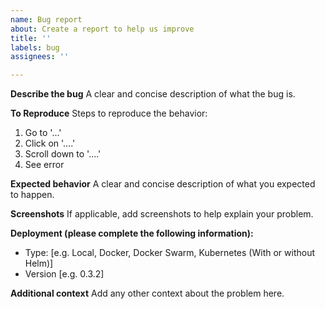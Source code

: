 ```yaml
---
name: Bug report
about: Create a report to help us improve
title: ''
labels: bug
assignees: ''

---
```


**Describe the bug**
A clear and concise description of what the bug is.

**To Reproduce**
Steps to reproduce the behavior:
1. Go to '...'
2. Click on '....'
3. Scroll down to '....'
4. See error

**Expected behavior**
A clear and concise description of what you expected to happen.

**Screenshots**
If applicable, add screenshots to help explain your problem.

**Deployment (please complete the following information):**
- Type: [e.g. Local, Docker, Docker Swarm, Kubernetes (With or without Helm)]
 - Version [e.g. 0.3.2]

**Additional context**
Add any other context about the problem here.
